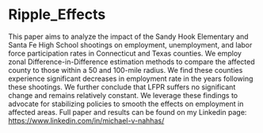 # Ripple_Effects
This paper aims to analyze the impact of the Sandy Hook Elementary and Santa Fe High 
School shootings on employment, unemployment, and labor force participation rates in 
Connecticut and Texas counties. We employ zonal Difference-in-Difference estimation 
methods to compare the affected county to those within a 50 and 100-mile radius. We find 
these counties experience significant decreases in employment rate in the years following 
these shootings. We further conclude that LFPR suffers no significant change and remains 
relatively constant. We leverage these findings to advocate for stabilizing policies to smooth 
the effects on employment in affected areas. Full paper and results can be found on
my Linkedin page: https://www.linkedin.com/in/michael-v-nahhas/
